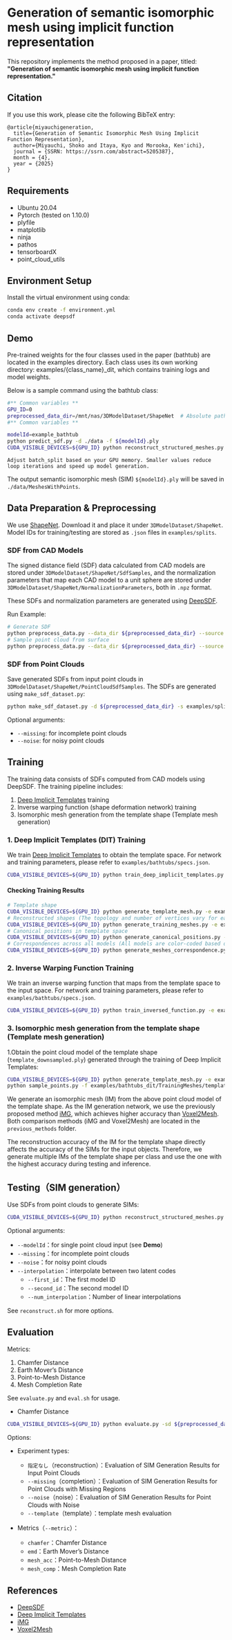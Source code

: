 # Generation of semantic isomorphic mesh using implicit function representation

This repository implements the method proposed in a paper, titled:  
**"Generation of semantic isomorphic mesh using implicit function representation."**


## Citation

If you use this work, please cite the following BibTeX entry:

```
@article{miyauchigeneration,
  title={Generation of Semantic Isomorphic Mesh Using Implicit Function Representation},
  author={Miyauchi, Shoko and Itaya, Kyo and Morooka, Ken'ichi},
  journal = {SSRN: https://ssrn.com/abstract=5205387},
  month = {4},
  year = {2025}
}
```


## Requirements
* Ubuntu 20.04 
* Pytorch (tested on 1.10.0)
* plyfile
* matplotlib
* ninja
* pathos
* tensorboardX
* point_cloud_utils


## Environment Setup
Install the virtual environment using conda:
```bash
conda env create -f environment.yml
conda activate deepsdf
```

## Demo
Pre-trained weights for the four classes used in the paper (bathtub) are located in the examples directory.
Each class uses its own working directory: examples/{class_name}_dit, which contains training logs and model weights.

Below is a sample command using the bathtub class:
```bash
#** Common variables **
GPU_ID=0
preprocessed_data_dir=/mnt/nas/3DModelDataset/ShapeNet  # Absolute path recommended
#** Common variables **

modelId=example_bathtub
python predict_sdf.py -d ./data -f ${modelId}.ply
CUDA_VISIBLE_DEVICES=${GPU_ID} python reconstruct_structured_meshes.py -d ./data -c latest -m ${modelId} --batch_split 2
```
`Adjust batch_split based on your GPU memory. Smaller values reduce loop iterations and speed up model generation.`

The output semantic isomorphic mesh (SIM) `${modelId}.ply` will be saved in `./data/MeshesWithPoints`.

## Data Preparation & Preprocessing
We use [ShapeNet](https://www.shapenet.org). Download it and place it under `3DModelDataset/ShapeNet`.
Model IDs for training/testing are stored as `.json` files in `examples/splits`.

### SDF from CAD Models
The signed distance field (SDF) data calculated from CAD models are stored under `3DModelDataset/ShapeNet/SdfSamples`,
and the normalization parameters that map each CAD model to a unit sphere are stored under `3DModelDataset/ShapeNet/NormalizationParameters`,
both in `.npz` format.

These SDFs and normalization parameters are generated using [DeepSDF](https://github.com/facebookresearch/DeepSDF).

Run Example:
```bash
# Generate SDF
python preprocess_data.py --data_dir ${preprocessed_data_dir} --source ${preprocessed_data_dir}/ShapeNetCore.v2/ --name ShapeNetV2 --split examples/splits/sv2_bathtubs_train.json --skip
# Sample point cloud from surface
python preprocess_data.py --data_dir ${preprocessed_data_dir} --source ${preprocessed_data_dir}/ShapeNetCore.v2/ --name ShapeNetV2 --split examples/splits/sv2_bathtubs_train.json --skip --surface
```

### SDF from Point Clouds
Save generated SDFs from input point clouds in `3DModelDataset/ShapeNet/PointCloudSdfSamples`.
The SDFs are generated using `make_sdf_dataset.py`:
```bash
python make_sdf_dataset.py -d ${preprocessed_data_dir} -s examples/splits/sv2_bathtubs_test.json
```
Optional arguments:
* `--missing`: for incomplete point clouds
* `--noise`: for noisy point clouds


## Training

The training data consists of SDFs computed from CAD models using DeepSDF.
The training pipeline includes:
1. [Deep Implicit Templates](https://github.com/ZhengZerong/DeepImplicitTemplates) training
2. Inverse warping function (shape deformation network) training
3. Isomorphic mesh generation from the template shape (Template mesh generation)

### 1. Deep Implicit Templates (DIT) Training
We train [Deep Implicit Templates](https://github.com/ZhengZerong/DeepImplicitTemplates) to obtain the template space.
For network and training parameters, please refer to `examples/bathtubs/specs.json`.
```bash
CUDA_VISIBLE_DEVICES=${GPU_ID} python train_deep_implicit_templates.py -e examples/bathtubs_dit --debug --batch_split 2 -c latest -d ${preprocessed_data_dir}
```

#### Checking Training Results
```bash
# Template shape
CUDA_VISIBLE_DEVICES=${GPU_ID} python generate_template_mesh.py -e examples/bathtubs_dit --debug 
# Reconstructed shapes (The topology and number of vertices vary for each model.)
CUDA_VISIBLE_DEVICES=${GPU_ID} python generate_training_meshes.py -e examples/bathtubs_dit --debug --start_id 0 --end_id 20 --octree --keep_normalization
# Canonical positions in template space
CUDA_VISIBLE_DEVICES=${GPU_ID} python generate_canonical_positions.py -e examples/bathtubs_dit --debug --start_id 0 --end_id 20
# Correspondences across all models (All models are color-coded based on their coordinates in the template space.)
CUDA_VISIBLE_DEVICES=${GPU_ID} python generate_meshes_correspondence.py -e examples/bathtubs_dit --debug --start_id 0 --end_id 20
```

### 2. Inverse Warping Function Training
We train an inverse warping function that maps from the template space to the input space.
For network and training parameters, please refer to `examples/bathtubs/specs.json`.
```bash
CUDA_VISIBLE_DEVICES=${GPU_ID} python train_inversed_function.py -e examples/bathtubs_dit --debug --batch_split 2 -c latest -d ${preprocessed_data_dir}
```

### 3. Isomorphic mesh generation from the template shape (Template mesh generation)
1.Obtain the point cloud model of the template shape (`template_downsampled.ply`) generated through the training of Deep Implicit Templates:
```bash
CUDA_VISIBLE_DEVICES=${GPU_ID} python generate_template_mesh.py -e examples/bathtubs_dit --debug -c latest
python sample_points.py -f examples/bathtubs_dit/TrainingMeshes/template.ply -n 2500
```

We generate an isomorphic mesh (IM) from the above point cloud model of the template shape.
As the IM generation network, we use the previously proposed method [iMG](https://github.com/smiyauchi199/structured_mesh_generator), 
which achieves higher accuracy than [Voxel2Mesh](https://github.com/cvlab-epfl/voxel2mesh).
Both comparison methods (iMG and Voxel2Mesh) are located in the `previous_methods` folder.

The reconstruction accuracy of the IM for the template shape directly affects the accuracy of the SIMs for the input objects.
Therefore, we generate multiple IMs of the template shape per class and use the one with the highest accuracy during testing and inference.


## Testing（SIM generation）
Use SDFs from point clouds to generate SIMs:
```bash
CUDA_VISIBLE_DEVICES=${GPU_ID} python reconstruct_structured_meshes.py -e examples/bathtubs_dit -c latest --split examples/splits/sv2_bathtubs_test.json -d ${preprocessed_data_dir} --skip --batch_split 1 --pointcloud
```
Optional arguments:
* `--modelId`：for single point cloud input (see **Demo**)
* `--missing`：for incomplete point clouds
* `--noise`：for noisy point clouds
* `--interpolation`：interpolate between two latent codes
    * `--first_id`：The first model ID
    * `--second_id`：The second model ID
    * `--num_interpolation`：Number of linear interpolations

See `reconstruct.sh` for more options.

## Evaluation
Metrics:
1. Chamfer Distance
2. Earth Mover’s Distance
3. Point-to-Mesh Distance
4. Mesh Completion Rate

See `evaluate.py` and `eval.sh` for usage.

* Chamfer Distance
```bash
CUDA_VISIBLE_DEVICES=${GPU_ID} python evaluate.py -sd ${preprocessed_data_dir}/master_results/proposed/bathtub/reconstruction/MeshesWithPoints -td ${preprocessed_data_dir} -s examples/splits/sv2_bathtubs_test.json --metric chamfer
```
Options:
* Experiment types:
    * `指定なし`（reconstruction）：Evaluation of SIM Generation Results for Input Point Clouds
    * `--missing`（completion）：Evaluation of SIM Generation Results for Point Clouds with Missing Regions
    * `--noise`（noise）：Evaluation of SIM Generation Results for Point Clouds with Noise
    * `--template`（template）：template mesh evaluation

* Metrics（`--metric`）：
    * `chamfer`：Chamfer Distance
    * `emd`：Earth Mover’s Distance
    * `mesh_acc`：Point-to-Mesh Distance
    * `mesh_comp`：Mesh Completion Rate

## References
* [DeepSDF](https://github.com/facebookresearch/DeepSDF)
* [Deep Implicit Templates](https://github.com/ZhengZerong/DeepImplicitTemplates)
* [iMG](https://github.com/smiyauchi199/structured_mesh_generator)
* [Voxel2Mesh](https://github.com/cvlab-epfl/voxel2mesh)

